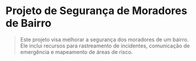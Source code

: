 # Projeto de Segurança de Moradores de Bairro

> Este projeto visa melhorar a segurança dos moradores de um bairro. Ele inclui recursos para rastreamento de incidentes, comunicação de emergência e mapeamento de áreas de risco.

